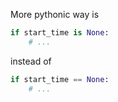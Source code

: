 More pythonic way is
```python
if start_time is None:
    # ...
```
instead of 
```python
if start_time == None:
    # ...
```
